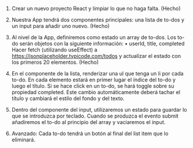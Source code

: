 1. Crear un nuevo proyecto React y limpiar lo que no haga falta. (Hecho)

2. Nuestra App tendrá dos componentes principales: una lista de to-dos y un input para añadir uno nuevo. (Hecho)

3. Al nivel de la App, definiremos como estado un array de to-dos.
Los to-do serán objetos con la siguiente información:
• userId, title, completed 
Hacer fetch (utilizando useEffect) a https://jsonplaceholder.typicode.com/todos y actualizar el estado
con los primeros 20 elementos. (Hecho)

4. En el componente de la lista, renderizar una ul que tenga un li por cada to-do. En cada elemento estará
en primer lugar el índice del to-do y luego el título. Si se hace click en un to-do, se hará toggle sobre su
propiedad completed. Este cambio automáticamente deberá tachar el título y cambiará el estilo del fondo
y del texto. 

5. Dentro del componente del input, utilizaremos un estado para guardar lo que se introduzca por
teclado. Cuando se produzca el evento submit añadiremos el to-do al principio del array y vaciaremos
el input.

6. Avanzado: Cada to-do tendrá un botón al final del list item que lo eliminará.